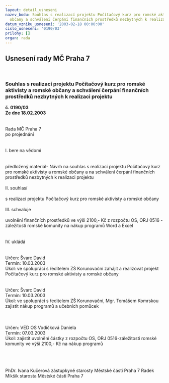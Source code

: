 ```yaml
---
layout: detail_usneseni
nazev_bodu: Souhlas s realizací projektu Počítačový kurz pro romské aktivisty a romské
  občany a schválení čerpání finančních prostředků nezbytných k realizaci projektu
datum_vzniku_usneseni: '2003-02-18 00:00:00'
cislo_usneseni: '0190/03'
prilohy: []
organ: rada
---
```

<div id="ucUsn_pList" class="usn">
	<span><h2>Usnesení rady MČ Praha 7 </h2>
<br></span><div class="standBody">
<span><h3>Souhlas s realizací projektu Počítačový kurz pro romské aktivisty a romské občany a schválení čerpání finančních prostředků nezbytných k realizaci projektu</h3></span><div class="center">
		<strong>č. 0190/03</strong><br>
	</div>
<div class="center">
		<strong>Ze dne 18.02.2003</strong><br><br>
	</div>
<br>Rada MČ Praha 7<br>po projednání<br><br><br>I.	bere na vědomí<br><br> <br>předložený materiál- Návrh na souhlas s realizací projektu Počítačový kurz pro romské aktivisty a romské občany a na schválení čerpání finančních prostředků nezbytných k realizaci projektu<br><br>II.	souhlasí <br><br>s realizací projektu Počítačový kurz pro romské aktivisty a romské občany <br><br>III.	schvaluje <br><br>uvolnění finančních prostředků ve výši 2100,- Kč z  rozpočtu OS, ORJ 0516 - záležitosti romské komunity na nákup programů Word a Excel<br><br><br>IV.	ukládá <br><br> <br>Určen:	Švarc David<br>Termín: 10.03.2003<br>Úkol:	ve spolupráci s ředitelem ZŠ Korunovační zahájit a realizovat projekt Počítačový kurz pro romské aktivisty a romské občany<br> <br> <br>Určen:	Švarc David <br>Termín: 10.03.2003<br>Úkol:	ve spolupráci s ředitelem ZŠ Korunovační, Mgr. Tomášem Komrskou zajistit nákup programů a učebních pomůcek <br> <br><br> <br>Určen:	VED OS Vodičková Daniela<br>Termín: 07.03.2003<br>Úkol:	zajistit uvolnění částky z rozpočtu OS, ORJ 0516-záležitosti romské komunity ve výši 2100,- Kč  na nákup programů<br> <br><br> <br>	<br>PhDr. Ivana Kučerová zástupkyně starosty Městské části Praha 7	 Radek Mikšík starosta Městské části Praha 7<br>	<br><br>
</div>
</div>